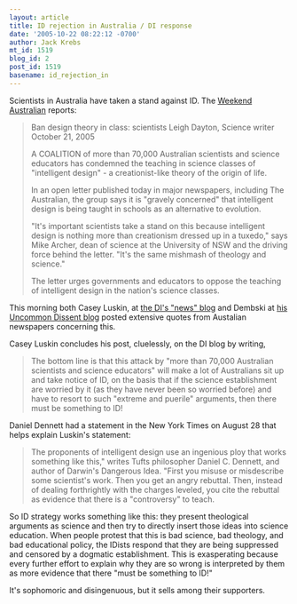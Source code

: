```yaml
---
layout: article
title: ID rejection in Australia / DI response
date: '2005-10-22 08:22:12 -0700'
author: Jack Krebs
mt_id: 1519
blog_id: 2
post_id: 1519
basename: id_rejection_in
---
```

Scientists in Australia have taken a stand against ID.  The [Weekend Australian](http://www.theaustralian.news.com.au/common/story_page/0,5744,16986590%255E2702,00.html) reports: 

> Ban design theory in class: scientists
> Leigh Dayton, Science writer
> October 21, 2005
> 
> A COALITION of more than 70,000 Australian scientists and science educators has condemned the teaching in science classes of "intelligent design" - a creationist-like theory of the origin of life.
> 
> In an open letter published today in major newspapers, including The Australian, the group says it is "gravely concerned" that intelligent design is being taught in schools as an alternative to evolution.
> 
> "It's important scientists take a stand on this because intelligent design is nothing more than creationism dressed up in a tuxedo," says Mike Archer, dean of science at the University of NSW and the driving force behind the letter. "It's the same mishmash of theology and science."
> 
> The letter urges governments and educators to oppose the teaching of intelligent design in the nation's science classes.

This morning both Casey Luskin, at [the DI's "news" blog](http://www.evolutionnews.org/) and Dembski at [his Uncommon Dissent blog](http://www.evolutionnews.org/) posted extensive quotes from Austalian newspapers concerning this.

Casey Luskin concludes his post, cluelessly, on the DI blog by writing,

> The bottom line is that this attack by "more than 70,000 Australian scientists and science educators" will make a lot of Australians sit up and take notice of ID, on the basis that if the science establishment are worried by it (as they have never been so worried before) and have to resort to such "extreme and puerile" arguments, then there must be something to ID!

Daniel Dennett had a statement in the New York Times on August 28 that helps explain Luskin's statement:

> The proponents of intelligent design use an ingenious ploy that works something like this," writes Tufts philosopher Daniel C. Dennett, and author of Darwin's Dangerous Idea. "First you misuse or misdescribe some scientist's work. Then you get an angry rebuttal. Then, instead of dealing forthrightly with the charges leveled, you cite the rebuttal as evidence that there is a "controversy" to teach.

So ID strategy works something like this: they present theological arguments as science and then try to directly insert those ideas into science education.  When people protest that this is bad science, bad theology, and bad educational policy, the IDists respond that they are being suppressed and censored  by a dogmatic establishment.  This is exasperating because every further effort to explain why they are so wrong is interpreted by them as more evidence that there "must be something to ID!"

It's sophomoric and disingenuous, but it sells among their supporters.
